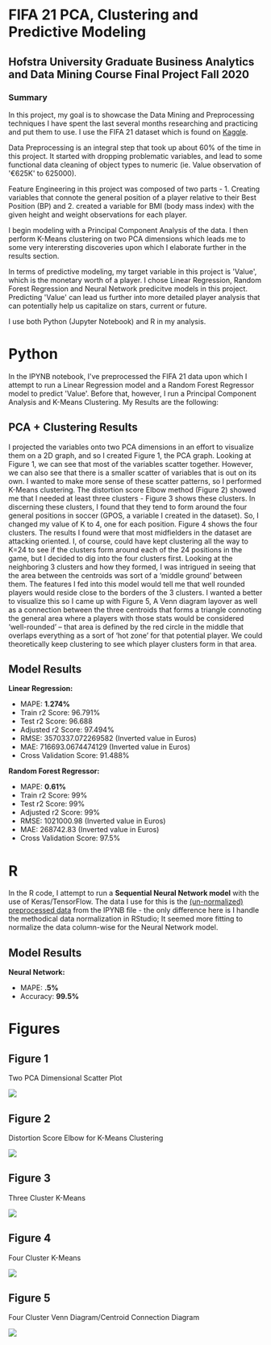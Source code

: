 # FIFA 21 PCA, Clustering and Predictive Modeling
## Hofstra University Graduate Business Analytics and Data Mining Course Final Project Fall 2020
### Summary
  In this project, my goal is to showcase the Data Mining and Preprocessing techniques I have spent the last several months researching and practicing and put them to use. I use the FIFA 21 dataset which is found on [Kaggle](https://www.kaggle.com/ekrembayar/fifa-21-complete-player-dataset). 
  
  Data Preprocessing is an integral step that took up about 60% of the time in this project. It started with dropping problematic variables, and lead to some functional data cleaning of object types to numeric (ie. Value observation of '€625K' to 625000).
  
  Feature Engineering in this project was composed of two parts -  1. Creating variables that connote the general position of a player relative to their Best Position (BP) and 2. created a variable for BMI (body mass index) with the given height and weight observations for each player.
  
 I begin modeling with a Principal Component Analysis of the data. I then perform K-Means clustering on two PCA dimensions which leads me to some very interersting discoveries upon which I elaborate further in the results section. 
 
 In terms of predictive modeling, my target variable in this project is 'Value', which is the monetary worth of a player. I chose Linear Regression, Random Forest Regression and Neural Network predicitve models in this project. Predicting 'Value' can lead us further into more detailed player analysis that can potentially help us capitalize on stars, current or future.
  
I use both Python (Jupyter Notebook) and R in my analysis.

# Python
  In the IPYNB notebook, I've preprocessed the FIFA 21 data upon which I attempt to run a Linear Regression model and a Random Forest Regressor model to predict 'Value'. Before that, however, I run a Principal Component Analysis and K-Means Clustering. My Results are the following:
## PCA + Clustering Results
  I projected the variables onto two PCA dimensions in an effort to visualize them on a 2D graph, and so I created Figure 1, the PCA graph. Looking at Figure 1, we can see that most of the variables scatter together. However, we can also see that there is a smaller scatter of variables that is out on its own.
I wanted to make more sense of these scatter patterns, so I performed K-Means clustering. The distortion score Elbow method (Figure 2) showed me that I needed at least three clusters - Figure 3 shows these clusters. In discerning these clusters, I found that they tend to form around the four general positions in soccer (GPOS, a variable I created in the dataset). So, I changed my value of K to 4, one for each position. Figure 4 shows the four clusters. The results I found were that most midfielders in the dataset are attacking oriented. I, of course, could have kept clustering all the way to K=24 to see if the clusters form around each of the 24 positions in the game, but I decided to dig into the four clusters first.
Looking at the neighboring 3 clusters and how they formed, I was intrigued in seeing that the area between the centroids was sort of a ‘middle ground’ between them. The features I fed into this model would tell me that well rounded players would reside close to the borders of the 3 clusters. I wanted a better to visualize this so I came up with Figure 5, A Venn diagram layover as well as a connection between the three centroids that forms a triangle connoting the general area where a players with those stats would be considered ‘well-rounded’ – that area is defined by the red circle in the middle that overlaps everything as a sort of ‘hot zone’ for that potential player. We could theoretically keep clustering to see which player clusters form in that area.

## Model Results
__Linear Regression:__
+ MAPE: __1.274%__ 
+ Train r2 Score: 96.791% 
+ Test r2 Score: 96.688 
+ Adjusted r2 Score: 97.494% 
+ RMSE: 3570337.072269582 (Inverted value in Euros)
+ MAE: 716693.0674474129 (Inverted value in Euros)
+ Cross Validation Score: 91.488% 

__Random Forest Regressor:__
+ MAPE: __0.61%__
+ Train r2 Score: 99%
+ Test r2 Score: 99%
+ Adjusted r2 Score: 99%
+ RMSE: 1021000.98 (Inverted value in Euros)
+ MAE: 268742.83 (Inverted value in Euros)
+ Cross Validation Score: 97.5%

# R
In the R code, I attempt to run a __Sequential Neural Network model__ with the use of Keras/TensorFlow. The data I use for this is the [(un-normalized) preprocessed data](https://github.com/arvin-ds/FIFA21_PCA_Clustering_and_Predictive_Modeling/blob/main/data/FIFATrain.csv) from the IPYNB file  - the only difference here is I handle the methodical data normalization in RStudio; It seemed more fitting to normalize the data column-wise for the Neural Network model.
## Model Results
__Neural Network:__
+ MAPE: __.5%__
+ Accuracy: __99.5%__

# Figures
## Figure 1
Two PCA Dimensional Scatter Plot

![](images/Picture1.png)
## Figure 2
Distortion Score Elbow for K-Means Clustering

![](images/Picture2.png)
## Figure 3
Three Cluster K-Means

![](images/Picture3.png)
## Figure 4
Four Cluster K-Means

![](images/Picture4.png)
## Figure 5
Four Cluster Venn Diagram/Centroid Connection Diagram

![](images/Picture5.png)
